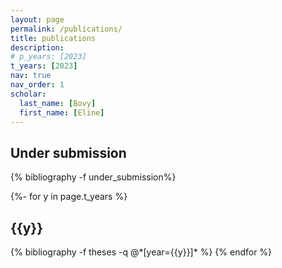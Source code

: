 ```yaml
---
layout: page
permalink: /publications/
title: publications
description: 
# p_years: [2023]
t_years: [2023]
nav: true
nav_order: 1
scholar:
  last_name: [Bovy]
  first_name: [Eline]
---
```

<!-- _pages/publications.md -->
<div class="publications">

<!-- {%- for y in page.p_years %} -->
<h2 class="under_submission">Under submission</h2>
  {% bibliography -f under_submission%}
<!-- {% endfor %} -->

<!-- {%- for y in page.p_years %}
  <h2 class="year">{{y}}</h2>
  {% bibliography -f papers -q @*[year={{y}}]* %}
{% endfor %} -->

{%- for y in page.t_years %}
  <h2 class="year">{{y}}</h2>
  {% bibliography -f theses -q @*[year={{y}}]* %}
{% endfor %}

</div>